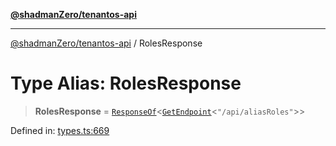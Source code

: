 [**@shadmanZero/tenantos-api**](../README.md)

***

[@shadmanZero/tenantos-api](../globals.md) / RolesResponse

# Type Alias: RolesResponse

> **RolesResponse** = [`ResponseOf`](ResponseOf.md)\<[`GetEndpoint`](GetEndpoint.md)\<`"/api/aliasRoles"`\>\>

Defined in: [types.ts:669](https://github.com/shadmanZero/tenantos-api/blob/1519ecac4035082956b06ca1cf266b8ad4cc7904/src/types.ts#L669)
